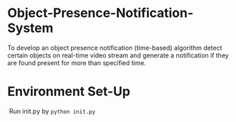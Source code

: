 # Object-Presence-Notification-System
​To develop an object presence notification (time-based) algorithm detect certain objects on real-time video stream and generate a notification if they are found present for more than specified time.
# Environment Set-Up
​ Run init.py by `python init.py`
